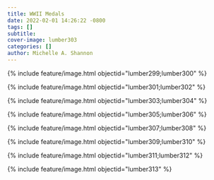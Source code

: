 ```yaml
---
title: WWII Medals
date: 2022-02-01 14:26:22 -0800
tags: []
subtitle: 
cover-image: lumber303
categories: []
author: Michelle A. Shannon
---
```


{% include feature/image.html objectid="lumber299;lumber300" %}

{% include feature/image.html objectid="lumber301;lumber302" %}

{% include feature/image.html objectid="lumber303;lumber304" %}

{% include feature/image.html objectid="lumber305;lumber306" %}

{% include feature/image.html objectid="lumber307;lumber308" %}

{% include feature/image.html objectid="lumber309;lumber310" %}

{% include feature/image.html objectid="lumber311;lumber312" %}

{% include feature/image.html objectid="lumber313" %}